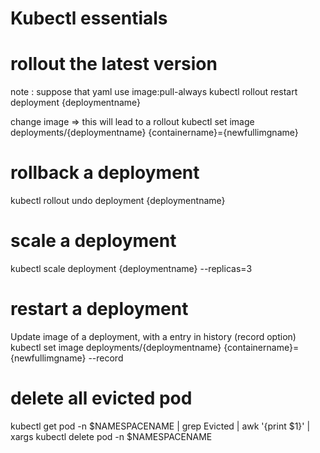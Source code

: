 # Kubectl essentials

# rollout the latest version
note : suppose that yaml use image:pull-always
kubectl rollout restart deployment {deploymentname}
 
change image => this will lead to a rollout
kubectl set image deployments/{deploymentname} {containername}={newfullimgname}

# rollback a deployment
kubectl rollout undo deployment {deploymentname}

# scale a deployment
kubectl scale deployment {deploymentname} --replicas=3

# restart a deployment 
Update image of a deployment, with a entry in history (record option)
kubectl set image deployments/{deploymentname} {containername}={newfullimgname}  --record

# delete all evicted pod

kubectl get pod -n $NAMESPACENAME | grep Evicted | awk '{print $1}' | xargs kubectl delete pod -n $NAMESPACENAME


